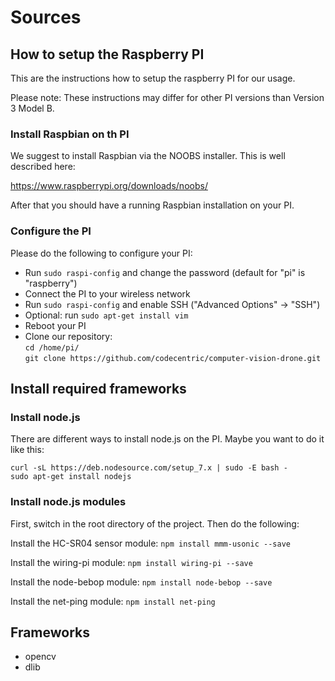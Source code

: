 # Sources

## How to setup the Raspberry PI

This are the instructions how to setup the raspberry PI for our usage.

Please note: These instructions may differ for other PI versions than Version 3 Model B.

 
### Install Raspbian on th PI

We suggest to install Raspbian via the NOOBS installer. This is well described here:

https://www.raspberrypi.org/downloads/noobs/

After that you should have a running Raspbian installation on your PI.

### Configure the PI

Please do the following to configure your PI:

- Run `sudo raspi-config` and change the password (default for "pi" is "raspberry")
- Connect the PI to your wireless network
- Run `sudo raspi-config` and enable SSH ("Advanced Options" -> "SSH")
- Optional: run `sudo apt-get install vim`
- Reboot your PI
- Clone our repository:  
  `cd /home/pi/`  
  `git clone https://github.com/codecentric/computer-vision-drone.git`

## Install required frameworks

### Install node.js

There are different ways to install node.js on the PI. Maybe you want to do it like this:

`curl -sL https://deb.nodesource.com/setup_7.x | sudo -E bash -`  
`sudo apt-get install nodejs`


### Install node.js modules

First, switch in the root directory of the project. Then do the following:

Install the HC-SR04 sensor module:
`npm install mmm-usonic --save`  

Install the wiring-pi module:
`npm install wiring-pi --save`

Install the node-bebop module:
`npm install node-bebop --save`

Install the net-ping module:
`npm install net-ping`
  

## Frameworks

* opencv
* dlib
